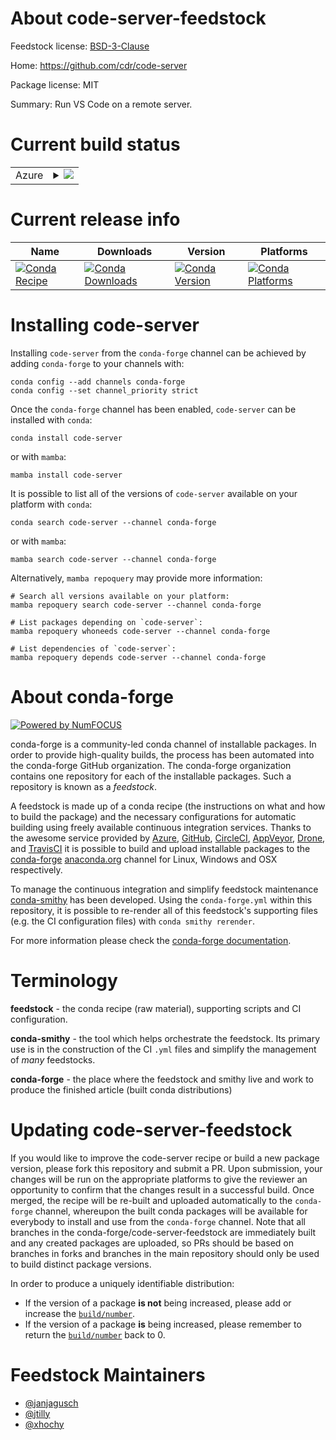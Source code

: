 About code-server-feedstock
===========================

Feedstock license: [BSD-3-Clause](https://github.com/conda-forge/code-server-feedstock/blob/main/LICENSE.txt)

Home: https://github.com/cdr/code-server

Package license: MIT

Summary: Run VS Code on a remote server.

Current build status
====================


<table>
    
  <tr>
    <td>Azure</td>
    <td>
      <details>
        <summary>
          <a href="https://dev.azure.com/conda-forge/feedstock-builds/_build/latest?definitionId=8564&branchName=main">
            <img src="https://dev.azure.com/conda-forge/feedstock-builds/_apis/build/status/code-server-feedstock?branchName=main">
          </a>
        </summary>
        <table>
          <thead><tr><th>Variant</th><th>Status</th></tr></thead>
          <tbody><tr>
              <td>linux_64</td>
              <td>
                <a href="https://dev.azure.com/conda-forge/feedstock-builds/_build/latest?definitionId=8564&branchName=main">
                  <img src="https://dev.azure.com/conda-forge/feedstock-builds/_apis/build/status/code-server-feedstock?branchName=main&jobName=linux&configuration=linux%20linux_64_" alt="variant">
                </a>
              </td>
            </tr><tr>
              <td>linux_aarch64</td>
              <td>
                <a href="https://dev.azure.com/conda-forge/feedstock-builds/_build/latest?definitionId=8564&branchName=main">
                  <img src="https://dev.azure.com/conda-forge/feedstock-builds/_apis/build/status/code-server-feedstock?branchName=main&jobName=linux&configuration=linux%20linux_aarch64_" alt="variant">
                </a>
              </td>
            </tr><tr>
              <td>osx_arm64</td>
              <td>
                <a href="https://dev.azure.com/conda-forge/feedstock-builds/_build/latest?definitionId=8564&branchName=main">
                  <img src="https://dev.azure.com/conda-forge/feedstock-builds/_apis/build/status/code-server-feedstock?branchName=main&jobName=osx&configuration=osx%20osx_arm64_" alt="variant">
                </a>
              </td>
            </tr>
          </tbody>
        </table>
      </details>
    </td>
  </tr>
</table>

Current release info
====================

| Name | Downloads | Version | Platforms |
| --- | --- | --- | --- |
| [![Conda Recipe](https://img.shields.io/badge/recipe-code--server-green.svg)](https://anaconda.org/conda-forge/code-server) | [![Conda Downloads](https://img.shields.io/conda/dn/conda-forge/code-server.svg)](https://anaconda.org/conda-forge/code-server) | [![Conda Version](https://img.shields.io/conda/vn/conda-forge/code-server.svg)](https://anaconda.org/conda-forge/code-server) | [![Conda Platforms](https://img.shields.io/conda/pn/conda-forge/code-server.svg)](https://anaconda.org/conda-forge/code-server) |

Installing code-server
======================

Installing `code-server` from the `conda-forge` channel can be achieved by adding `conda-forge` to your channels with:

```
conda config --add channels conda-forge
conda config --set channel_priority strict
```

Once the `conda-forge` channel has been enabled, `code-server` can be installed with `conda`:

```
conda install code-server
```

or with `mamba`:

```
mamba install code-server
```

It is possible to list all of the versions of `code-server` available on your platform with `conda`:

```
conda search code-server --channel conda-forge
```

or with `mamba`:

```
mamba search code-server --channel conda-forge
```

Alternatively, `mamba repoquery` may provide more information:

```
# Search all versions available on your platform:
mamba repoquery search code-server --channel conda-forge

# List packages depending on `code-server`:
mamba repoquery whoneeds code-server --channel conda-forge

# List dependencies of `code-server`:
mamba repoquery depends code-server --channel conda-forge
```


About conda-forge
=================

[![Powered by
NumFOCUS](https://img.shields.io/badge/powered%20by-NumFOCUS-orange.svg?style=flat&colorA=E1523D&colorB=007D8A)](https://numfocus.org)

conda-forge is a community-led conda channel of installable packages.
In order to provide high-quality builds, the process has been automated into the
conda-forge GitHub organization. The conda-forge organization contains one repository
for each of the installable packages. Such a repository is known as a *feedstock*.

A feedstock is made up of a conda recipe (the instructions on what and how to build
the package) and the necessary configurations for automatic building using freely
available continuous integration services. Thanks to the awesome service provided by
[Azure](https://azure.microsoft.com/en-us/services/devops/), [GitHub](https://github.com/),
[CircleCI](https://circleci.com/), [AppVeyor](https://www.appveyor.com/),
[Drone](https://cloud.drone.io/welcome), and [TravisCI](https://travis-ci.com/)
it is possible to build and upload installable packages to the
[conda-forge](https://anaconda.org/conda-forge) [anaconda.org](https://anaconda.org/)
channel for Linux, Windows and OSX respectively.

To manage the continuous integration and simplify feedstock maintenance
[conda-smithy](https://github.com/conda-forge/conda-smithy) has been developed.
Using the ``conda-forge.yml`` within this repository, it is possible to re-render all of
this feedstock's supporting files (e.g. the CI configuration files) with ``conda smithy rerender``.

For more information please check the [conda-forge documentation](https://conda-forge.org/docs/).

Terminology
===========

**feedstock** - the conda recipe (raw material), supporting scripts and CI configuration.

**conda-smithy** - the tool which helps orchestrate the feedstock.
                   Its primary use is in the construction of the CI ``.yml`` files
                   and simplify the management of *many* feedstocks.

**conda-forge** - the place where the feedstock and smithy live and work to
                  produce the finished article (built conda distributions)


Updating code-server-feedstock
==============================

If you would like to improve the code-server recipe or build a new
package version, please fork this repository and submit a PR. Upon submission,
your changes will be run on the appropriate platforms to give the reviewer an
opportunity to confirm that the changes result in a successful build. Once
merged, the recipe will be re-built and uploaded automatically to the
`conda-forge` channel, whereupon the built conda packages will be available for
everybody to install and use from the `conda-forge` channel.
Note that all branches in the conda-forge/code-server-feedstock are
immediately built and any created packages are uploaded, so PRs should be based
on branches in forks and branches in the main repository should only be used to
build distinct package versions.

In order to produce a uniquely identifiable distribution:
 * If the version of a package **is not** being increased, please add or increase
   the [``build/number``](https://docs.conda.io/projects/conda-build/en/latest/resources/define-metadata.html#build-number-and-string).
 * If the version of a package **is** being increased, please remember to return
   the [``build/number``](https://docs.conda.io/projects/conda-build/en/latest/resources/define-metadata.html#build-number-and-string)
   back to 0.

Feedstock Maintainers
=====================

* [@janjagusch](https://github.com/janjagusch/)
* [@jtilly](https://github.com/jtilly/)
* [@xhochy](https://github.com/xhochy/)

